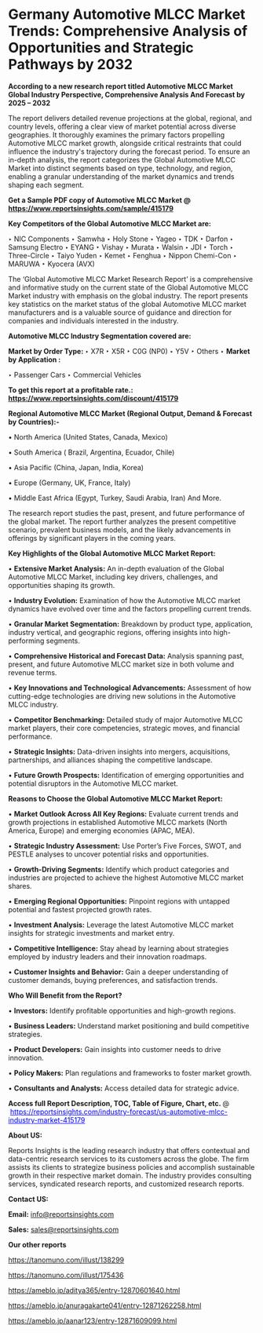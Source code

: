 # Germany Automotive MLCC Market Trends: Comprehensive Analysis of Opportunities and Strategic Pathways by 2032

<strong>According to a new research report titled Automotive MLCC Market Global Industry Perspective, Comprehensive Analysis And Forecast by 2025 – 2032</strong>

The report delivers detailed revenue projections at the global, regional, and country levels, offering a clear view of market potential across diverse geographies. It thoroughly examines the primary factors propelling Automotive MLCC market growth, alongside critical restraints that could influence the industry's trajectory during the forecast period. To ensure an in-depth analysis, the report categorizes the Global Automotive MLCC Market into distinct segments based on type, technology, and region, enabling a granular understanding of the market dynamics and trends shaping each segment.

<strong>Get a Sample PDF copy of Automotive MLCC Market </strong><strong>@<a href=https://www.reportsinsights.com/sample/415179 style=color:#0000ff;> https://www.reportsinsights.com/sample/415179</a></strong></font>

<strong>Key Competitors of the Global Automotive MLCC Market are:</strong>

‣ NIC Components
‣ Samwha
‣ Holy Stone
‣ Yageo
‣ TDK
‣ Darfon
‣ Samsung Electro
‣ EYANG
‣ Vishay
‣ Murata
‣ Walsin
‣ JDI
‣ Torch
‣ Three-Circle
‣ Taiyo Yuden
‣ Kemet
‣ Fenghua
‣ Nippon Chemi-Con
‣ MARUWA
‣ Kyocera (AVX)

The ‘Global Automotive MLCC Market Research Report’ is a comprehensive and informative study on the current state of the Global Automotive MLCC Market industry with emphasis on the global industry. The report presents key statistics on the market status of the global Automotive MLCC market manufacturers and is a valuable source of guidance and direction for companies and individuals interested in the industry.

<strong>Automotive MLCC Industry Segmentation covered are:</strong>

<strong>Market by Order Type: </strong>
‣ X7R
‣ X5R
‣ C0G (NP0)
‣ Y5V
‣ Others
‣ 
<strong>Market by Application :</strong>

‣ Passenger Cars
‣ Commercial Vehicles

<strong>To get this report at a profitable rate.: <a href=https://www.reportsinsights.com/discount/415179 style=color:#0000ff;>https://www.reportsinsights.com/discount/415179</a></strong></font>

<strong>Regional Automotive MLCC Market (Regional Output, Demand &amp; Forecast by Countries):-</strong>

• North America (United States, Canada, Mexico)

• South America ( Brazil, Argentina, Ecuador, Chile)

• Asia Pacific (China, Japan, India, Korea)

• Europe (Germany, UK, France, Italy)

• Middle East Africa (Egypt, Turkey, Saudi Arabia, Iran) And More.

The research report studies the past, present, and future performance of the global market. The report further analyzes the present competitive scenario, prevalent business models, and the likely advancements in offerings by significant players in the coming years.

<strong>Key Highlights of the Global Automotive MLCC Market Report:</strong>

• <strong>Extensive Market Analysis:</strong> An in-depth evaluation of the Global Automotive MLCC Market, including key drivers, challenges, and opportunities shaping its growth.

• <strong>Industry Evolution:</strong> Examination of how the Automotive MLCC market dynamics have evolved over time and the factors propelling current trends.

• <strong>Granular Market Segmentation:</strong> Breakdown by product type, application, industry vertical, and geographic regions, offering insights into high-performing segments.

• <strong>Comprehensive Historical and Forecast Data:</strong> Analysis spanning past, present, and future Automotive MLCC market size in both volume and revenue terms.

• <strong>Key Innovations and Technological Advancements:</strong> Assessment of how cutting-edge technologies are driving new solutions in the Automotive MLCC industry.

• <strong>Competitor Benchmarking:</strong> Detailed study of major Automotive MLCC market players, their core competencies, strategic moves, and financial performance.

• <strong>Strategic Insights:</strong> Data-driven insights into mergers, acquisitions, partnerships, and alliances shaping the competitive landscape.

• <strong>Future Growth Prospects:</strong> Identification of emerging opportunities and potential disruptors in the Automotive MLCC market.

<strong>Reasons to Choose the Global Automotive MLCC Market Report:</strong>

• <strong>Market Outlook Across All Key Regions:</strong> Evaluate current trends and growth projections in established Automotive MLCC markets (North America, Europe) and emerging economies (APAC, MEA).

• <strong>Strategic Industry Assessment:</strong> Use Porter’s Five Forces, SWOT, and PESTLE analyses to uncover potential risks and opportunities.

• <strong>Growth-Driving Segments:</strong> Identify which product categories and industries are projected to achieve the highest Automotive MLCC market shares.

• <strong>Emerging Regional Opportunities:</strong> Pinpoint regions with untapped potential and fastest projected growth rates.

• <strong>Investment Analysis:</strong> Leverage the latest Automotive MLCC market insights for strategic investments and market entry.

• <strong>Competitive Intelligence:</strong> Stay ahead by learning about strategies employed by industry leaders and their innovation roadmaps.

• <strong>Customer Insights and Behavior:</strong> Gain a deeper understanding of customer demands, buying preferences, and satisfaction trends.

<strong>Who Will Benefit from the Report?</strong>

• <strong>Investors:</strong> Identify profitable opportunities and high-growth regions.

• <strong>Business Leaders:</strong> Understand market positioning and build competitive strategies.

• <strong>Product Developers:</strong> Gain insights into customer needs to drive innovation.

• <strong>Policy Makers:</strong> Plan regulations and frameworks to foster market growth.

• <strong>Consultants and Analysts:</strong> Access detailed data for strategic advice.
</ul>
<strong>Access full Report Description, TOC, Table of Figure, Chart, etc. </strong>@  <a href=https://reportsinsights.com/industry-forecast/us-automotive-mlcc-industry-market-415179 style=color:#0000ff;>https://reportsinsights.com/industry-forecast/us-automotive-mlcc-industry-market-415179</a></font>

<strong><strong>About US</strong>:</strong>

Reports Insights is the leading research industry that offers contextual and data-centric research services to its customers across the globe. The firm assists its clients to strategize business policies and accomplish sustainable growth in their respective market domain. The industry provides consulting services, syndicated research reports, and customized research reports.

<strong>Contact US:</strong>

<p class=""""><b>Email:</b> <a href=mailto:info@reportsinsights.com>info@reportsinsights.com</a></p>
<p class=""""><b>Sales:</b> <a href=mailto:sales@reportsinsights.com>sales@reportsinsights.com</a></p>

<strong>Our other reports</strong>

<a href=https://tanomuno.com/illust/138299>https://tanomuno.com/illust/138299</a>

<a href=https://tanomuno.com/illust/175436>https://tanomuno.com/illust/175436</a>

<a href=https://ameblo.jp/aditya365/entry-12870601640.html>https://ameblo.jp/aditya365/entry-12870601640.html</a>

<a href=https://ameblo.jp/anuragakarte041/entry-12871262258.html>https://ameblo.jp/anuragakarte041/entry-12871262258.html</a>

<a href=https://ameblo.jp/aanar123/entry-12871609099.html>https://ameblo.jp/aanar123/entry-12871609099.html</a>

